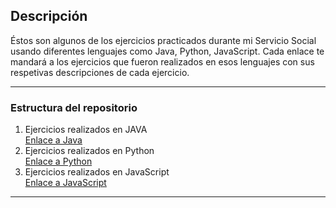 ## Descripción

Éstos son algunos de los ejercicios practicados durante mi Servicio Social usando diferentes lenguajes como Java, Python, JavaScript.
Cada enlace te mandará a los ejercicios que fueron realizados en esos lenguajes con sus respetivas descripciones de cada ejercicio.

---

### Estructura del repositorio

1. Ejercicios realizados en JAVA  
   [Enlace a Java](https://github.com/monepii/Ejercicios/blob/main/Java/EjerciciosJava.md)  
2. Ejercicios realizados en Python  
     [Enlace a Python](https://github.com/monepii/Ejercicios/blob/main/Python)  
3. Ejercicios realizados en JavaScript  
     [Enlace a JavaScript](https://github.com/monepii/Ejercicios/blob/main/JavaScript)

---
